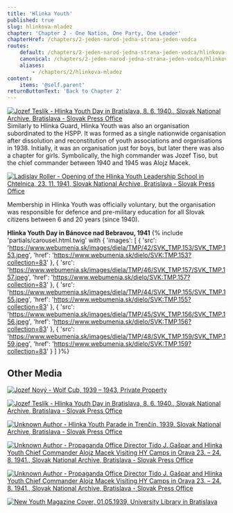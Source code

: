 ```yaml
---
title: 'Hlinka Youth'
published: true
slug: hlinkova-mladez
chapter: 'Chapter 2 - One Nation, One Party, One Leader'
chapterHref: /chapters/2-jeden-narod-jedna-strana-jeden-vodca
routes:
    default: /chapters/2-jeden-narod-jedna-strana-jeden-vodca/hlinkova-mladez
    canonical: /chapters/2-jeden-narod-jedna-strana-jeden-vodca/hlinkova-mladez
    aliases:
        - /chapters/2/hlinkova-mladez
content:
    items: '@self.parent'
returnButtonText: 'Back to Chapter 2'
---
```


[![Jozef Teslík - Hlinka Youth Day in Bratislava, 8. 6. 1940., Slovak National Archive, Bratislava - Slovak Press Office](Teslik-den_hlinkovej_mladeze--SNA_fond-STK--1940--3590.jpg "Jozef Teslík - Hlinka Youth Day in Bratislava, 8. 6. 1940.")](https://www.webumenia.sk/dielo/SVK:TMP.163?collection=83)
<span class="drop-cap">S</span>imilarly to Hlinka Guard, Hlinka Youth was also an organisation subordinated to the HSPP. It was formed as a single nationwide organisation after dissolution and reconstitution of youth associations and organisations in 1938. Initially, it was an organisation just for boys, but later there was also a chapter for girls. Symbolically, the high commander was Jozef Tiso, but the chief commander between 1940 and 1945 was  Alojz Macek.

[![Ladislav Roller - Opening of the Hlinka Youth Leadership School in Chtelnica, 23. 11. 1941, Slovak National Archive, Bratislava - Slovak Press Office](Ladislav_Roller--Otvorenie_SNA_Bratislava-fondSTK.jpg "Ladislav Roller - Opening of the Hlinka Youth Leadership School in Chtelnica")](https://www.webumenia.sk/dielo/SVK:TMP.188?collection=83)

<div class="highlight">
<p>
Membership in Hlinka Youth was officially voluntary, but the organisation was responsible for defence and pre-military education for all Slovak citizens between 6 and 20 years (since 1940).
</p>
</div>


**Hlinka Youth Day in Bánovce nad Bebravou, 1941**
{% include 'partials/carousel.html.twig' with {
	'images': [
    	{
        	'src': 'https://www.webumenia.sk/images/diela/TMP/42/SVK_TMP.153/SVK_TMP.153.jpeg',
        	'href': 'https://www.webumenia.sk/dielo/SVK:TMP.153?collection=83'
    	},
   	 {
        	'src': 'https://www.webumenia.sk/images/diela/TMP/46/SVK_TMP.157/SVK_TMP.157.jpeg',
        	'href': 'https://www.webumenia.sk/dielo/SVK:TMP.157?collection=83'
    	},
    	{
        	'src': 'https://www.webumenia.sk/images/diela/TMP/44/SVK_TMP.155/SVK_TMP.155.jpeg',
        	'href': 'https://www.webumenia.sk/dielo/SVK:TMP.155?collection=83'
    	},
    	{
        	'src': 'https://www.webumenia.sk/images/diela/TMP/45/SVK_TMP.156/SVK_TMP.156.jpeg',
        	'href': 'https://www.webumenia.sk/dielo/SVK:TMP.156?collection=83'
    	},
   	 {
        	'src': 'https://www.webumenia.sk/images/diela/TMP/48/SVK_TMP.159/SVK_TMP.159.jpeg',
        	'href': 'https://www.webumenia.sk/dielo/SVK:TMP.159?collection=83'
    	}
	]
}%}


## Other Media

[![Jozef Nový - Wolf Cub, 1939 – 1943, Private Property](Jozef_Nový--Vlca--1939--sukr_majetok--43.jpg "Jozef Nový - Wolf Cub")](https://www.webumenia.sk/dielo/SVK:TMP.162?collection=83)

[![Jozef Teslík - Hlinka Youth Day in Bratislava, 8. 6. 1940., Slovak National Archive, Bratislava - Slovak Press Office](autor_neznamy--Den_Hlinkovej_mladeze--1940--SNA_Bratislava-fondSTK--3585.jpg "Jozef Teslík - Hlinka Youth Day in Bratislava, 8. 6. 1940., Slovak National Archive, Bratislava - Slovak Press Office")](https://www.webumenia.sk/dielo/SVK:TMP.158?collection=83)

[![Unknown Author - Hlinka Youth Parade in Trenčín, 1939, Slovak National Archive, Bratislava - Slovak Press Office](00843.jpg "Unknown Author - Hlinka Youth Parade in Trenčín,")](https://www.webumenia.sk/dielo/SVK:TMP.133?collection=83)

[![Unknown Author - Propaganda Office Director Tido J. Gašpar and Hlinka Youth Chief Commander Alojz Macek Visiting HY Camps in Orava 23. – 24. 8. 1941., Slovak National Archive, Bratislava - Slovak Press Office](autor_neznamy--taborHM-Orava--1941--SNA_fondSTK--12411.jpg "Unknown Author - Propaganda Office Director Tido J. Gašpar and Hlinka Youth Chief Commander Alojz Macek Visiting HY Camps in Orava 23. – 24. 8. 1941.")](https://www.webumenia.sk/dielo/SVK:TMP.161?collection=83)

[![Unknown Author - Propaganda Office Director Tido J. Gašpar and Hlinka Youth Chief Commander Alojz Macek Visiting HY Camps in Orava 23. – 24. 8. 1941., Slovak National Archive, Bratislava - Slovak Press Office](autor_neznamy--taborHM-Orava--1941--SNA_fondSTK--12395.jpg "Unknown Author - Propaganda Office Director Tido J. Gašpar and Hlinka Youth Chief Commander Alojz Macek Visiting HY Camps in Orava 23. – 24. 8. 1941.")](https://www.webumenia.sk/dielo/SVK:TMP.160?collection=83)

[![New Youth Magazine Cover, 01.05.1939, University Library in Bratislava](Nova_mladez.jpg "New Youth Magazine Cover, 01.05.1939")](http://digitalna.kniznica.info/zoom/31098/view?page=1&p=separate&view=0,0,2256,3314)
